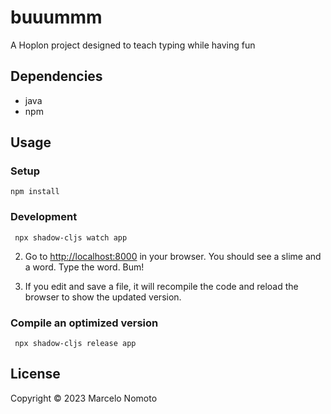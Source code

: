 # buuummm

A Hoplon project designed to teach typing while having fun

## Dependencies

- java
- npm

## Usage
### Setup
```shell
npm install
```

### Development
```shell
 npx shadow-cljs watch app
```

2. Go to <http://localhost:8000> in your browser. You should see a slime and a word. Type the word. Bum!

3. If you edit and save a file, it will recompile the code and reload the
   browser to show the updated version.

### Compile an optimized version

```shell
 npx shadow-cljs release app
```

## License

Copyright © 2023 Marcelo Nomoto
